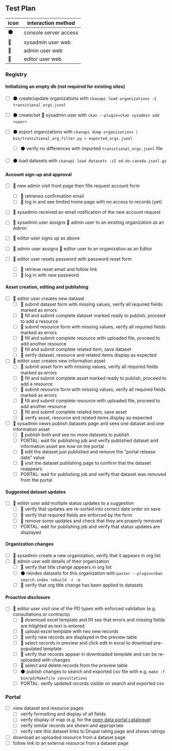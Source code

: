 ## Test Plan

|icon | interaction method |
| --- | --- |
| ⚫ | console server access |
| 🔴 | sysadmin user web |
| 🔵 | admin user web |
| 🔘 | editor user web |

### Registry

#### Initializing an empty db (not required for existing sites)

- [ ] ⚫ create/update organizations with `ckanapi load organizations -I transitional_orgs.jsonl`
- [ ] ⚫ create/set 🔴 sysadmin user with `ckan --plugin=ckan sysadmin add <user>`

- [ ] ⚫ export organizations with `ckanapi dump organizations | bin/transitional_org_filter.py > exported_orgs.jsonl`
  - [ ] ⚫ verify no differences with imported `transitional_orgs.jsonl` file

- [ ] ⚫ load datasets with `ckanapi load datasets -zI od-do-canada.jsonl.gz`

#### Account sign-up and approval

- [ ] 🔵 new admin visit front page then fills request account form
  - [ ] 🔵 retrieves confirmation email
  - [ ] 🔵 log in and see limited home page with no access to records (yet)
- [ ] 🔴 sysadmin received an email notification of the new account request
- [ ] 🔴 sysadmin user assigns 🔵 admin user to an existing organization as an Admin

- [ ] 🔘 editor user signs up as above
- [ ] 🔵 admin user assigns 🔘 editor user to an organization as an Editor

- [ ] 🔘 editor user resets password with password reset form
  - [ ] 🔘 retrieve reset email and follow link
  - [ ] 🔘 log in with new password

#### Asset creation, editing and publishing

- [ ] 🔘 editor user creates new dataset
  - [ ] 🔘 submit dataset form with missing values, verify all required fields marked as errors
  - [ ] 🔘 fill and submit complete dataset marked ready to publish, proceed to add a resource
  - [ ] 🔘 submit resource form with missing values, verify all required fields marked as errors
  - [ ] 🔘 fill and submit complete resource with uploaded file, proceed to add another resource
  - [ ] 🔘 fill and submit complete related item, save dataset
  - [ ] 🔘 verify dataset, resource and related items display as expected

- [ ] 🔘 editor user creates new information asset
  - [ ] 🔘 submit asset form with missing values, verify all required fields marked as errors
  - [ ] 🔘 fill and submit complete asset marked ready to publish, proceed to add a resource
  - [ ] 🔘 submit resource form with missing values, verify all required fields marked as errors
  - [ ] 🔘 fill and submit complete resource with uploaded file, proceed to add another resource
  - [ ] 🔘 fill and submit complete related item, save asset
  - [ ] 🔘 verify asset, resource and related items display as expected

- [ ] 🔴 sysadmin views publish datasets page and sees one dataset and one information asset
  - [ ] 🔴 publish both and see no more datasets to publish
  - [ ] PORTAL: wait for publishing job and verify published dataset and information asset are now on the portal
  - [ ] 🔴 edit the dataset just published and remove the "portal release date" value
  - [ ] 🔴 visit the dataset publishing page to confirm that the dataset reappears
  - [ ] PORTAL: wait for publishing job and verify that dataset was removed from the portal

#### Suggested dataset updates

- [ ] 🔘 editor user add multiple status updates to a suggestion
  - [ ] 🔘 verify that updates are re-sorted into correct date order on save
  - [ ] 🔘 verify that required fields are enforced by the form
  - [ ] 🔘 remove some updates and check that they are properly removed
  - [ ] PORTAL: wait for publishing job and verify that status updates are displayed

#### Organization changes

- [ ] 🔴 sysadmin create a new organization, verify that it appears in org list
- [ ] 🔵 admin user edit details of their organization
  - [ ] 🔵 verify that title change appears in org list
  - [ ] ⚫ reindex datasets for this organization with `paster --plugin=ckan search-index rebuild -r -e`
  - [ ] 🔵 verify that org title change has been applied to datasets

#### Proactive disclosure

- [ ] 🔘 editor user visit one of the PD types with enforced validation (e.g. consultations or contracts)
  - [ ] 🔘 download excel template and fill see that errors and missing fields are hilighted as text is entered
  - [ ] 🔘 upload excel template with two new records
  - [ ] 🔘 verify new records are displayed in the preview table
  - [ ] 🔘 select records in preview and click edit in excel to download pre-populated template
  - [ ] 🔘 verify that records appear in downloaded template and can be re-uploaded with changes
  - [ ] 🔘 select and delete records from the preview table
  - [ ] ⚫ publish changes to search and exported csv file with e.g. `make -f bin/pd/Makefile consultations`
  - [ ] PORTAL: verify updated records visible on search and exported csv

### Portal

- [ ] view dataset and resource pages
  - [ ] verify formatting and display of all fields
  - [ ] verify display of map (e.g. for the [open data portal catalogue](https://open.canada.ca/data/en/dataset/c4c5c7f1-bfa6-4ff6-b4a0-c164cb2060f7))
  - [ ] verify similar records are shown and appropriate
  - [ ] verify rate this dataset links to Drupal rating page and shows ratings
- [ ] download an uploaded resource from a dataset page
- [ ] follow link to an external resource from a dataset page
